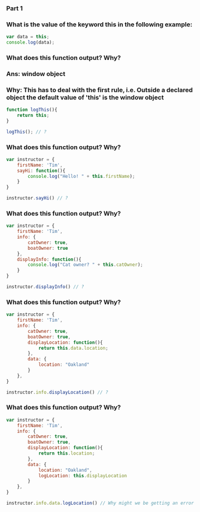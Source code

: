 ### Part 1

### What is the value of the keyword this in the following example:
```js
var data = this;
console.log(data);
```
### What does this function output? Why?
### Ans: window object
### Why: This has to deal with the first rule, i.e. Outside a declared object the default value of 'this' is the window object

```js
function logThis(){
    return this;
}

logThis(); // ?
```
### What does this function output? Why?

```js
var instructor = {
    firstName: 'Tim',
    sayHi: function(){
        console.log("Hello! " + this.firstName);
    }
}

instructor.sayHi() // ?
```
### What does this function output? Why?

```js
var instructor = {
    firstName: 'Tim',
    info: {
        catOwner: true,
        boatOwner: true
    },
    displayInfo: function(){
        console.log("Cat owner? " + this.catOwner);
    }
}

instructor.displayInfo() // ?
```
### What does this function output? Why?

```js
var instructor = {
    firstName: 'Tim',
    info: {
        catOwner: true,
        boatOwner: true,
        displayLocation: function(){
            return this.data.location;
        },
        data: {
            location: "Oakland"
        }
    },
}

instructor.info.displayLocation() // ?
```

### What does this function output? Why?
```js
var instructor = {
    firstName: 'Tim',
    info: {
        catOwner: true,
        boatOwner: true,
        displayLocation: function(){
            return this.location;
        },
        data: {
            location: "Oakland",
            logLocation: this.displayLocation
        }
    },
}

instructor.info.data.logLocation() // Why might we be getting an error here?
```